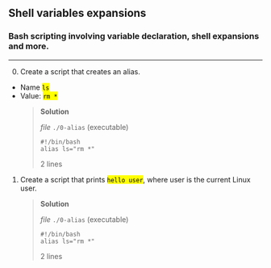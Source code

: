 ## Shell variables expansions

### Bash scripting involving variable declaration, shell expansions and more.

---

0. Create a script that creates an alias.

- Name <mark>`ls`</mark>
- Value: <mark>`rm *`</mark>
  > **Solution**
  >
  > _file_ `./0-alias` (executable)
  >
  > ```
  > #!/bin/bash
  > alias ls="rm *"
  > ```
  >
  > 2 lines

1. Create a script that prints <mark>`hello user`</mark>, where user is the current Linux user.
   > **Solution**
   >
   > _file_ `./0-alias` (executable)
   >
   > ```
   > #!/bin/bash
   > alias ls="rm *"
   > ```
   >
   > 2 lines
